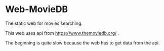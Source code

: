 # Web-MovieDB

The static web for movies searching.

This web uses api from https://www.themoviedb.org/ .

The beginning is quite slow because the web has to get data from the api.
